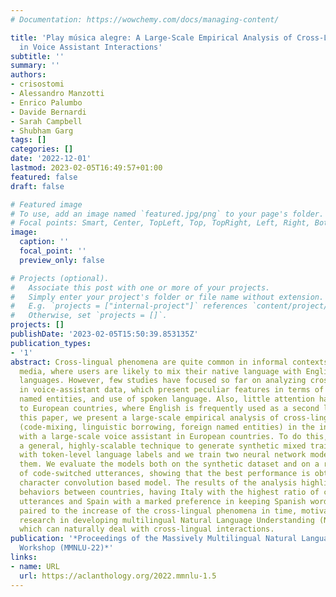 ```yaml
---
# Documentation: https://wowchemy.com/docs/managing-content/

title: 'Play música alegre: A Large-Scale Empirical Analysis of Cross-Lingual Phenomena
  in Voice Assistant Interactions'
subtitle: ''
summary: ''
authors:
- crisostomi
- Alessandro Manzotti
- Enrico Palumbo
- Davide Bernardi
- Sarah Campbell
- Shubham Garg
tags: []
categories: []
date: '2022-12-01'
lastmod: 2023-02-05T16:49:57+01:00
featured: false
draft: false

# Featured image
# To use, add an image named `featured.jpg/png` to your page's folder.
# Focal points: Smart, Center, TopLeft, Top, TopRight, Left, Right, BottomLeft, Bottom, BottomRight.
image:
  caption: ''
  focal_point: ''
  preview_only: false

# Projects (optional).
#   Associate this post with one or more of your projects.
#   Simply enter your project's folder or file name without extension.
#   E.g. `projects = ["internal-project"]` references `content/project/deep-learning/index.md`.
#   Otherwise, set `projects = []`.
projects: []
publishDate: '2023-02-05T15:50:39.853135Z'
publication_types:
- '1'
abstract: Cross-lingual phenomena are quite common in informal contexts like social
  media, where users are likely to mix their native language with English or other
  languages. However, few studies have focused so far on analyzing cross-lingual interactions
  in voice-assistant data, which present peculiar features in terms of sentence length,
  named entities, and use of spoken language. Also, little attention has been posed
  to European countries, where English is frequently used as a second language. In
  this paper, we present a large-scale empirical analysis of cross-lingual phenomena
  (code-mixing, linguistic borrowing, foreign named entities) in the interactions
  with a large-scale voice assistant in European countries. To do this, we first introduce
  a general, highly-scalable technique to generate synthetic mixed training data annotated
  with token-level language labels and we train two neural network models to predict
  them. We evaluate the models both on the synthetic dataset and on a real dataset
  of code-switched utterances, showing that the best performance is obtained by a
  character convolution based model. The results of the analysis highlight different
  behaviors between countries, having Italy with the highest ratio of cross-lingual
  utterances and Spain with a marked preference in keeping Spanish words. Our research,
  paired to the increase of the cross-lingual phenomena in time, motivates further
  research in developing multilingual Natural Language Understanding (NLU) models,
  which can naturally deal with cross-lingual interactions.
publication: '*Proceedings of the Massively Multilingual Natural Language Understanding
  Workshop (MMNLU-22)*'
links:
- name: URL
  url: https://aclanthology.org/2022.mmnlu-1.5
---
```

